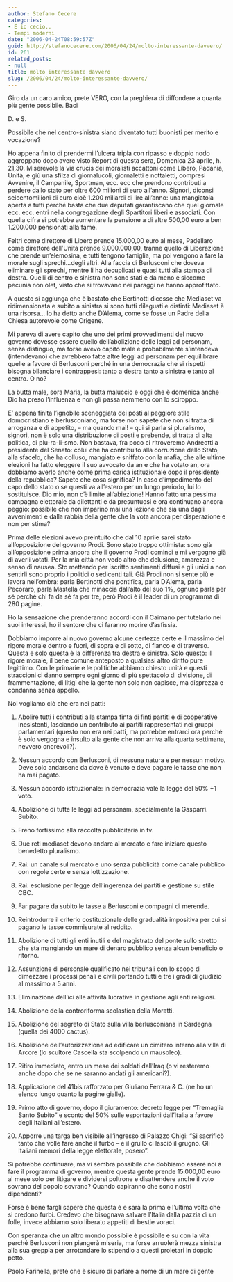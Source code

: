 ```yaml
---
author: Stefano Cecere
categories:
- E io cecio..
- Tempi moderni
date: "2006-04-24T08:59:57Z"
guid: http://stefanocecere.com/2006/04/24/molto-interessante-davvero/
id: 261
related_posts:
- null
title: molto interessante davvero
slug: /2006/04/24/molto-interessante-davvero/
---
```


Giro da un caro amico, prete VERO, con la preghiera di diffondere a quanta più gente possibile. Baci
   
D. e S.

Possibile che nel centro-sinistra siano diventato tutti buonisti per merito e vocazione?
  
Ho appena finito di prendermi l&#8217;ulcera tripla con ripasso e doppio nodo aggroppato dopo avere visto Report di questa sera, Domenica 23 aprile, h. 21,30. Miserevole la via crucis dei moralisti accattoni come Libero, Padania, Unità, e giù una sfilza di giornalucoli, giornaletti e nottaletti, compresi Avvenire, il Campanile, Sportman, ecc. ecc che prendono contributi a perdere dallo stato per oltre 600 milioni di euro all&#8217;anno. Signori, diconsi seicentomilioni di euro cioè 1.200 miliardi di lire all&#8217;anno: una mangiatoia aperta a tutti perché basta che due deputati garantiscano che quel giornale ecc. ecc. entri nella congregazione degli Spartitori liberi e associati. Con quella cifra si potrebbe aumentare la pensione a di altre 500,00 euro a ben 1.200.000 pensionati alla fame.
  
Feltri come direttore di Libero prende 15.000,00 euro al mese, Padellaro come direttore dell&#8217;Unità prende 9.000.000,00, tranne quello di Liberazione che prende un&#8217;elemosina, e tutti tengono famiglia, ma poi vengono a fare la morale sugli sprechi&#8230;degli altri. Alla faccia di Berlusconi che doveva eliminare gli sprechi, mentre li ha decuplicati e quasi tutti alla stampa di destra. Quelli di centro e sinistra non sono stati e da meno e siccome pecunia non olet, visto che si trovavano nei paraggi ne hanno approfittato.
  
A questo si aggiunga che è bastato che Bertinotti dicesse che Mediaset va ridimensionata e subito a sinistra si sono tutti dileguati e distinti: Mediaset è una risorsa&#8230; lo ha detto anche D&#8217;Alema, come se fosse un Padre della Chiesa autorevole come Origene.
  
Mi pareva di avere capito che uno dei primi provvedimenti del nuovo governo dovesse essere quello dell&#8217;abolizione delle leggi ad personam, senza distinguo, ma forse avevo capito male e probabilmente s&#8217;intendeva (intendevano) che avrebbero fatte altre leggi ad personam per equilibrare quelle a favore di Berlusconi perché in una democrazia che si rispetti bisogna bilanciare i contrappesi: tanto a destra tanto a sinistra e tanto al centro. O no?
  
La butta male, sora Maria, la butta maluccio e oggi che è domenica anche Dio ha preso l&#8217;influenza e non gli passa nemmeno con lo sciroppo.
  
E&#8217; appena finita l&#8217;ignobile sceneggiata dei posti al peggiore stile domocristiano e berlusconiano, ma forse non sapete che non si tratta di arroganza e di appetito, &#8211; ma quando mai! &#8211; qui si parla si pluralismo, signori, non è solo una distribuzione di posti e prebende, si tratta di alta politica, di plu-ra-li-smo. Non bastava, fra poco ci ritroveremo Andreotti a presidente del Senato: colui che ha contribuito alla corruzione dello Stato, alla sfacelo, che ha colluso, mangiato e sniffato con la mafia, che alle ultime elezioni ha fatto eleggere il suo avvocato da an e che ha votato an, ora dobbiamo averlo anche come prima carica istituzionale dopo il presidente della repubblica? Sapete che cosa significa? In caso d&#8217;impedimento del capo dello stato o se questi va all&#8217;estero per un lungo periodo, lui lo sostituisce. Dio mio, non c&#8217;è limite all&#8217;abiezione! Hanno fatto una pessima campagna elettorale da dilettanti e da presuntuosi e ora continuano ancora peggio: possibile che non imparino mai una lezione che sia una dagli avvenimenti e dalla rabbia della gente che la vota ancora per disperazione e non per stima?
  
Prima delle elezioni avevo preintuito che dal 10 aprile sarei stato all&#8217;opposizione del governo Prodi. Sono stato troppo ottimista: sono già all&#8217;opposizione prima ancora che il governo Prodi cominci e mi vergogno già di averli votati. Per la mia città non vedo altro che delusione, amarezza e senso di nausea. Sto mettendo per iscritto sentimenti diffusi e gli unici a non sentirli sono proprio i politici o sedicenti tali. Già Prodi non si sente più e lavora nell&#8217;ombra: parla Bertinotti che pontifica, parla D&#8217;Alema, parla Pecoraro, parla Mastella che minaccia dall&#8217;alto del suo 1%, ognuno parla per sé perché chi fa da sé fa per tre, però Prodi è il leader di un programma di 280 pagine.
  
Ho la sensazione che prenderanno accordi con il Caimano per tutelarlo nei suoi interessi, ho il sentore che ci faranno morire d&#8217;asfissia.
  
Dobbiamo imporre al nuovo governo alcune certezze certe e il massimo del rigore morale dentro e fuori, di sopra e di sotto, di fianco e di traverso. Questa e solo questa è la differenza tra destra e sinistra. Solo questo: il rigore morale, il bene comune anteposto a qualsiasi altro diritto pure legittimo. Con le primarie e le politiche abbiamo chiesto unità e questi straccioni ci danno sempre ogni giorno di più spettacolo di divisione, di frammentazione, di litigi che la gente non solo non capisce, ma disprezza e condanna senza appello.
  
Noi vogliamo ciò che era nei patti:
  
1. Abolire tutti i contributi alla stampa finta di finti partiti e di cooperative inesistenti, lasciando un contributo ai partiti rappresentati nei gruppi parlamentari (questo non era nei patti, ma potrebbe entrarci ora perché è solo vergogna e insulto alla gente che non arriva alla quarta settimana, nevvero onorevoli?).
  
2. Nessun accordo con Berlusconi, di nessuna natura e per nessun motivo. Deve solo andarsene da dove è venuto e deve pagare le tasse che non ha mai pagato.
  
3. Nessun accordo istituzionale: in democrazia vale la legge del 50% +1 voto.
  
4. Abolizione di tutte le leggi ad personam, specialmente la Gasparri. Subito.
  
5. Freno fortissimo alla raccolta pubblicitaria in tv.
  
6. Due reti mediaset devono andare al mercato e fare iniziare questo benedetto pluralismo.
  
7. Rai: un canale sul mercato e uno senza pubblicità come canale pubblico con regole certe e senza lottizzazione.
  
8. Rai: esclusione per legge dell&#8217;ingerenza dei partiti e gestione su stile CBC.
  
9. Far pagare da subito le tasse a Berlusconi e compagni di merende.
  
10. Reintrodurre il criterio costituzionale delle gradualità impositiva per cui si pagano le tasse commisurate al reddito.
  
11. Abolizione di tutti gli enti inutili e del magistrato del ponte sullo stretto che sta mangiando un mare di denaro pubblico senza alcun beneficio o ritorno.
  
12. Assunzione di personale qualificato nei tribunali con lo scopo di dimezzare i processi penali e civili portando tutti e tre i gradi di giudizio al massimo a 5 anni.
  
13. Eliminazione dell&#8217;ici alle attività lucrative in gestione agli enti religiosi.
  
14. Abolizione della controriforma scolastica della Moratti.
  
15. Abolizione del segreto di Stato sulla villa berlusconiana in Sardegna (quella dei 4000 cactus).
  
16. Abolizione dell&#8217;autorizzazione ad edificare un cimitero interno alla villa di Arcore (lo scultore Cascella sta scolpendo un mausoleo).
  
17. Ritiro immediato, entro un mese dei soldati dall&#8217;Iraq (o vi resteremo anche dopo che se ne saranno andati gli americani?).
  
18. Applicazione del 41bis rafforzato per Giuliano Ferrara & C. (ne ho un elenco lungo quanto la pagine gialle).
  
19. Primo atto di governo, dopo il giuramento: decreto legge per &#8220;Tremaglia Santo Subito&#8221; e sconto del 50% sulle esportazioni dall&#8217;Italia a favore degli Italiani all&#8217;estero.
  
20. Apporre una targa ben visibile all&#8217;ingresso di Palazzo Chigi: &#8220;Si sacrificò tanto che volle fare anche il furbo &#8211; e il grullo ci lasciò il grugno. Gli Italiani memori della legge elettorale, posero&#8221;.
  
Si potrebbe continuare, ma vi sembra possibile che dobbiamo essere noi a fare il programma di governo, mentre questa gente prende 15.000,00 euro al mese solo per litigare e dividersi poltrone e disattendere anche il voto sovrano del popolo sovrano? Quando capiranno che sono nostri dipendenti?
  
Forse è bene fargli sapere che questa è e sarà la prima e l&#8217;ultima volta che si credono furbi. Credevo che bisognava salvare l&#8217;Italia dalla pazzia di un folle, invece abbiamo solo liberato appetiti di bestie voraci.
  
Con speranza che un altro mondo possibile è possibile e su con la vita perché Berlusconi non piangerà miseria, ma forse arruolerà mezza sinistra alla sua greppia per arrotondare lo stipendio a questi proletari in doppio petto.

Paolo Farinella, prete che è sicuro di parlare a nome di un mare di gente